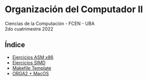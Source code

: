 # Organización del Computador II

Ciencias de la Computación - FCEN - UBA\
2do cuatrimestre 2022

## Índice

- [Ejercicios ASM x86](./asm)
- [Ejercicios SIMD](./simd)
- [Makefile Template](./etc/template)
- [ORGA2 + MacOS](./etc/docker)
